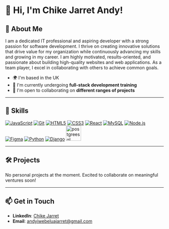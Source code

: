 # 👋 Hi, I'm Chike Jarret Andy!

## 🚀 About Me

I am a dedicated IT professional and aspiring developer with a strong passion for software development. I thrive on creating innovative solutions that drive value for my organization while continuously advancing my skills and growing in my career. I am highly motivated, results-oriented, and passionate about building high-quality websites and web applications. As a team player, I excel in collaborating with others to achieve common goals.

- 🌍 I'm based in the UK  
- 🧠 I'm currently undergoing **full-stack development training**  
- 🤝 I'm open to collaborating on **different ranges of projects**

---

## 🌟 Skills

<p align="left">
  <a href="https://developer.mozilla.org/en-US/docs/Web/JavaScript" rel="nofollow"><img src="https://img.icons8.com/color/48/000000/javascript--v1.png" alt="JavaScript" /></a>
  <a href="https://git-scm.com/" rel="nofollow"><img src="https://img.icons8.com/color/48/000000/git.png" alt="Git" /></a>
  <a href="https://developer.mozilla.org/en-US/docs/Glossary/HTML5" rel="nofollow"><img src="https://img.icons8.com/color/48/000000/html-5--v1.png" alt="HTML5" /></a>
  <a href="https://www.w3.org/TR/CSS/#css" rel="nofollow"><img src="https://img.icons8.com/color/48/000000/css3.png" alt="CSS3" /></a>
  <a href="https://reactjs.org/" rel="nofollow"><img src="https://img.icons8.com/color/48/000000/react-native.png" alt="React" /></a>
  <a href="https://www.mysql.com/" rel="nofollow"><img src="https://img.icons8.com/color/48/000000/mysql-logo.png" alt="MySQL" /></a>
  <a href="https://nodejs.org/en/" rel="nofollow"><img src="https://img.icons8.com/color/48/000000/nodejs.png" alt="Node.js" /></a>
  <a href="https://www.figma.com/" rel="nofollow"><img src="https://img.icons8.com/color/48/000000/figma.png" alt="Figma" /></a>
  <a href="https://www.python.org/" rel="nofollow"><img src="https://img.icons8.com/color/48/000000/python.png" alt="Python" /></a>
  <a href="https://www.djangoproject.com/" rel="nofollow"><img src="https://img.icons8.com/nolan/50/django.png" alt="Django" /></a>  
 <a href="https://www.postgresql.org/" rel="nofollow"><img width="48" height="48" src="https://img.icons8.com/color/48/postgreesql.png" alt="postgreesql"/></a>
</p>

---

## 🛠️ Projects

No personal projects at the moment. Excited to collaborate on meaningful ventures soon!

---

## 📫 Get in Touch
- **LinkedIn**: [Chike Jarret](https://www.linkedin.com/in/chike-jarret-andy-iwebelua-itprojectmanager-6700a6224/)  
- **Email**: [andyiwebeluajarret@gmail.com](mailto:andyiwebeluajarret@gmail.com)



